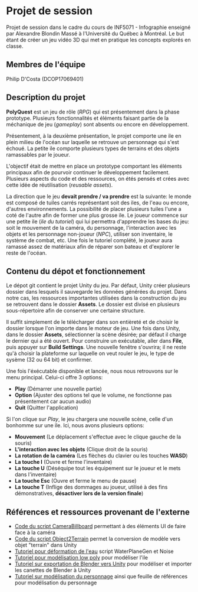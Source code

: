 # Projet de session

Projet de session dans le cadre du cours de INF5071 - Infographie enseigné par Alexandre Blondin Massé
à l'Université du Québec à Montréal. Le but étant de créer un jeu vidéo 3D qui met en pratique les concepts
explorés en classe.

## Membres de l'équipe

Philip D'Costa (DCOP17069401)

## Description du projet

**PolyQuest** est un jeu de rôle (*RPG*) qui est présentement dans la phase prototype. Plusieurs fonctionnalités
et éléments faisant partie de la méchanique de jeu (*gameplay*) sont absents ou encore en développement.

Présentement, à la deuxième présentation, le projet comporte une ile en plein milieu de l'océan sur laquelle se
retrouve un personnage qui s'est échoué. La petite ile comporte plusieurs types de terrains et des objets ramassables
par le joueur. 

L'objectif était de mettre en place un prototype comportant les éléments principaux afin de pourvoir continuer le 
développement facilement. Plusieurs aspects du code et des ressources, on étés pensés et crées avec cette idée de réutilisation
 (*reusable assets*).
 
La direction que le jeu **devait prendre / va prendre** est la suivante: le monde est composé de tuiles carrés représentant soit des iles,
 de l'eau ou encore, d'autres environnements. La possibilité de placer plusieurs tuiles l'une a coté de l'autre afin de former une plus 
 grosse ile. Le joueur commence sur une petite ile (*ile du tutoriel*) qui lui permettra d'apprendre les bases du jeu: soit le mouvement de 
 la caméra, du personnage, l'interaction avec les objets et les personnage non-joueur (*NPC*), utiliser son inventaire, le système de combat, etc.
 Une fois le tutoriel complété, le joueur aura ramassé assez de matériaux afin de réparer son bateau et d'explorer le reste de l'océan.

## Contenu du dépot et fonctionnement

Le dépot git contient le projet Unity du jeu. Par défaut, Unity créer plusieurs dossier dans lesquels il sauvegarde les données générées du projet.
Dans notre cas, les ressources importantes utilisées dans la construction du jeu se retrouvent dans le dossier **Assets**. Le dossier est divisé en plusieurs sous-répertoire 
afin de conserver une certaine structure. 

Il suffit simplement de le télécharger dans son entièreté et de choisir le dossier lorsque l'on importe
dans le moteur de jeu. Une fois dans Unity, dans le dossier **Assets**, sélectionner la scène désirée; par défaut il charge le dernier qui a été ouvert. Pour
construire un exécutable, aller dans **File**, puis appuyer sur **Build Settings**. Une nouvelle fenêtre s'ouvrira; il ne reste qu'à choisir la plateforme sur 
laquelle on veut rouler le jeu, le type de sysème (32 ou 64 bit) et confirmer. 

Une fois l'éxécutable disponible et lancée, nous nous retrouvons sur le menu principal. Celui-ci offre 3 options:
* **Play** (Démarrer une nouvelle partie)
* **Option** (Ajuster des options tel que le volume, ne fonctionne pas présentement car aucun audio)
* **Quit** (Quitter l'application)

Si l'on clique sur *Play*, le jeu chargera une nouvelle scène, celle d'un bonhomme sur une ile. Ici, nous avons plusieurs options:
* **Mouvement** (Le déplacement s'effectue avec le clique gauche de la souris)
* **L'interaction avec les objets** (Clique droit de la souris)
* **La rotation de la caméra** (Les flèches du clavier ou les touches **WASD**)
* **La touche I** (Ouvre et ferme l'inventaire)
* **La touche U** (Déséquipe tout les équipement sur le joueur et le mets dans l'inventaire)
* **La touche Esc** (Ouvre et ferme le menu de pause)
* **La touche T** (Inflige des dommages au joueur, utilisé à des fins démonstratives, **désactiver lors de la version finale**)

## Références et ressources provenant de l'externe
* [Code du script CameraBillboard](https://gist.github.com/ditzel/6ca74cd88765b98dfffebc2aafce667b) permettant à des éléments UI de faire face à la caméra
* [Code du script Object2Terrain](https://wiki.unity3d.com/index.php?title=Object2Terrain) permet la conversion de modèle vers objet "terrain" dans Unity
* [Tutoriel pour déformation de l'eau](https://youtu.be/3MoHJtBnn2U) script WaterPlaneGen et Noise
* [Tutoriel pour modélisation low poly](https://youtu.be/69J8G1QJGqI) pour modéliser l'ile
* [Tutoriel sur exportation de Blender vers Unity](https://youtu.be/71rRJBqu2KE) pour modéliser et importer les canettes de Blender à Unity
* [Tutoriel sur modélisation du personnage](https://www.youtube.com/user/Cercopithecan) ainsi que feuille de références pour modélisation du personnage